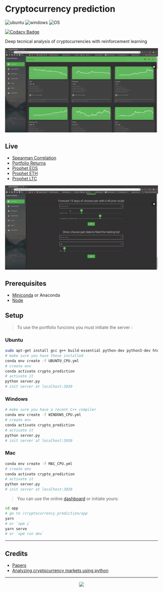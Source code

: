 # Cryptocurrency prediction

![ubuntu](https://img.shields.io/badge/ubuntu-supported-000.svg?colorA=00cc25&longCache=true&style=for-the-badge "ubuntu")
![windows](https://img.shields.io/badge/windows-supported-000.svg?colorA=00cc25&longCache=true&style=for-the-badge "windows")
![OS](https://img.shields.io/badge/OS-supported-000.svg?colorA=00cc25&longCache=true&style=for-the-badge "OS")

[![Codacy Badge](https://api.codacy.com/project/badge/Grade/ebdf89dcba744a3c8aafdda210d3aeb6)](https://app.codacy.com/app/Draichi/cryptocurrency_prediction?utm_source=github.com&utm_medium=referral&utm_content=Draichi/cryptocurrency_prediction&utm_campaign=Badge_Grade_Dashboard)

Deep tecnical analysis of cryptocurrencies with reinforcement learning

<div style="text-align:center">
  <img src="imgs/dashboard.gif"/>
</div>

## Live

<!-- -   [Rolling Correlation](https://draichi.github.io/cryptocurrency_prediction/rolling_corr_DASH_2019-04-16.html) -->
-   [Spearman Correlation](https://draichi.github.io/crypto_dashboard/correlation_spearman_2019-04-12.html)
-   [Portfolio Returns](https://draichi.github.io/crypto_dashboard/returns_2019-04-12.html)
-   [Prophet EOS](https://draichi.github.io/crypto_dashboard/prophet_2019-04-12_EOS.html)
-   [Prophet ETH](https://draichi.github.io/crypto_dashboard/prophet_2019-04-12_ETH.html)
-   [Prophet LTC](https://draichi.github.io/crypto_dashboard/prophet_2019-04-12_LTC.html)
<!-- -   [Weights per asset at different expected returns (%)](https://draichi.github.io/cryptocurrency_prediction/weights_2019-04-16.html) -->
<!-- -   [Risk associated with different levels of returns](https://draichi.github.io/cryptocurrency_prediction/efficient_frontier_2019-04-16.html) -->

<div style="text-align:center">
  <img src="imgs/prophet.gif"/>
</div>

## Prerequisites

-   [Miniconda](https://conda.io/docs/user-guide/install/index.html) or Anaconda
-   [Node](https://nodejs.org/en/)

## Setup

>To use the portfolio funcions you must initiate the server :

### Ubuntu

```sh
sudo apt-get install gcc g++ build-essential python-dev python3-dev htop
# make sure you have these installed
conda env create -f UBUNTU_CPU.yml
# create env
conda activate crypto_prediction
# activate it
python server.py
# init server at localhost:3030
```

### Windows

```sh
# make sure you have a recent C++ compiler
conda env create -f WINDOWS_CPU.yml
# create env
conda activate crypto_prediction
# activate it
python server.py
# init server at localhost:3030
```

### Mac

```sh
conda env create -f MAC_CPU.yml
# create env
conda activate crypto_prediction
# activate it
python server.py
# init server at localhost:3030
```

>You can use the online [dashboard](https://draichi.github.io/cryptocurrency_prediction/index.html) or initiate yours:


```sh
cd app
# go to /cryptocurrency_prediction/app
yarn
# or `npm i`
yarn serve
# or `npm run dev`
```

* * *


## Credits

-   [Papers](https://github.com/Draichi/Portfolio-Management-list/blob/master/README.md)
-   [Analyzing cryptocurrency markets using python](https://blog.patricktriest.com/analyzing-cryptocurrencies-python/)

* * *

<div style="text-align:center">
  <img src="https://img.shields.io/badge/fork_it,_fix_it-open_pull_request-101947.svg?colorA=104047&longCache=true&style=for-the-badge"/>
</div>